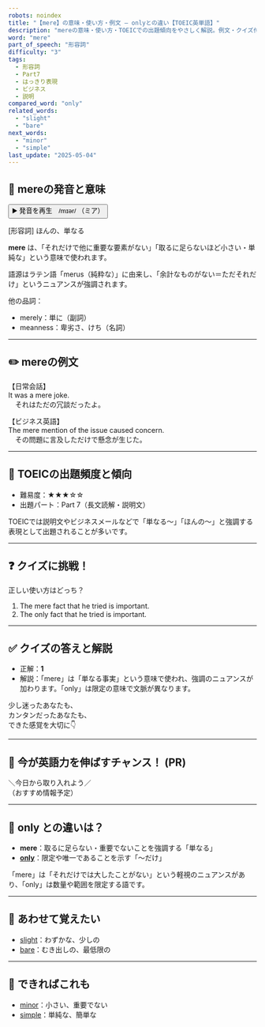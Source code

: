 ```yaml
---
robots: noindex
title: "【mere】の意味・使い方・例文 ― onlyとの違い【TOEIC英単語】"
description: "mereの意味・使い方・TOEICでの出題傾向をやさしく解説。例文・クイズ付きでonlyとの違いもわかりやすく学べます。"
word: "mere"
part_of_speech: "形容詞"
difficulty: "3"
tags:
  - 形容詞
  - Part7
  - はっきり表現
  - ビジネス
  - 説明
compared_word: "only"
related_words:
  - "slight"
  - "bare"
next_words:
  - "minor"
  - "simple"
last_update: "2025-05-04"
---
```


## 🔰 mereの発音と意味

<button class="play-audio" onclick="playTTS('mere')">
  <span class="play-audio-main">
    ▶️ 発音を再生　/mɪər/
  </span>
  <span class="play-audio-sub">
    （ミア）
  </span>
</button>

[形容詞] ほんの、単なる

**mere** は、「それだけで他に重要な要素がない」「取るに足らないほど小さい・単純な」という意味で使われます。

語源はラテン語「merus（純粋な）」に由来し、「余計なものがない＝ただそれだけ」というニュアンスが強調されます。

他の品詞：  
- merely：単に（副詞）
- meanness：卑劣さ、けち（名詞）

---

## ✏️ mereの例文

【日常会話】  
It was a mere joke.  
　それはただの冗談だったよ。

【ビジネス英語】  
The mere mention of the issue caused concern.  
　その問題に言及しただけで懸念が生じた。

---

## 🎯 TOEICの出題頻度と傾向

- 難易度：★★★☆☆
- 出題パート：Part 7（長文読解・説明文）

TOEICでは説明文やビジネスメールなどで「単なる～」「ほんの～」と強調する表現として出題されることが多いです。

---

## ❓ クイズに挑戦！

正しい使い方はどっち？

1. The mere fact that he tried is important.  
2. The only fact that he tried is important.

---

## ✅ クイズの答えと解説

- 正解：**1**
- 解説：「mere」は「単なる事実」という意味で使われ、強調のニュアンスが加わります。「only」は限定の意味で文脈が異なります。

少し迷ったあなたも、  
カンタンだったあなたも、  
できた感覚を大切に👇️

---

## 🚀 今が英語力を伸ばすチャンス！ (PR)

<div class="info-center">
＼今日から取り入れよう／<br>  
（おすすめ情報予定）
</div>

---

## 🤔  only との違いは？

- **mere**：取るに足らない・重要でないことを強調する「単なる」
- **[only](/word/only)**：限定や唯一であることを示す「～だけ」

「mere」は「それだけでは大したことがない」という軽視のニュアンスがあり、「only」は数量や範囲を限定する語です。

---

## 🧩 あわせて覚えたい

- [slight](/word/slight)：わずかな、少しの
- [bare](/word/bare)：むき出しの、最低限の

---

## 📖 できればこれも

- [minor](/word/minor)：小さい、重要でない
- [simple](/word/simple)：単純な、簡単な

<!-- cvid: aid13_bid21 -->
